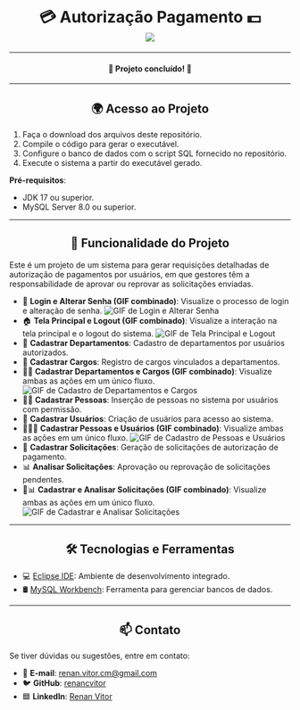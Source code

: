 <h1 align="center">💳 Autorização Pagamento 💵 <br> <img src="https://img.shields.io/badge/Status-Concluído-green"></h1>

---

<h4 align="center">🎉 Projeto concluído! 🎉</h4>

---

<h2 align="center">🌍 Acesso ao Projeto</h2>

1. Faça o download dos arquivos deste repositório.
2. Compile o código para gerar o executável.
3. Configure o banco de dados com o script SQL fornecido no repositório.
4. Execute o sistema a partir do executável gerado.

**Pré-requisitos**:
- JDK 17 ou superior.
- MySQL Server 8.0 ou superior.

---

<h2 align="center">🧮 Funcionalidade do Projeto </h2>

Este é um projeto de um sistema para gerar requisições detalhadas de autorização de pagamentos por usuários, em que gestores têm a responsabilidade de aprovar ou reprovar as solicitações enviadas.

- 🔑 **Login e Alterar Senha (GIF combinado)**: Visualize o processo de login e alteração de senha.
  ![GIF de Login e Alterar Senha](https://github.com/renancvitor/payment-authorization/tree/main/usability-gifs/Login-AlterarSenha.gif)
- 🏠 **Tela Principal e Logout (GIF combinado)**: Visualize a interação na tela principal e o logout do sistema.
  ![GIF de Tela Principal e Logout](https://github.com/renancvitor/payment-authorization/tree/main/usability-gifs/TelaPrincipalLogout.gif)
- 🏢 **Cadastrar Departamentos**: Cadastro de departamentos por usuários autorizados.
- 👔 **Cadastrar Cargos**: Registro de cargos vinculados a departamentos.
- 🏢👔 **Cadastrar Departamentos e Cargos (GIF combinado)**: Visualize ambas as ações em um único fluxo.  
  ![GIF de Cadastro de Departamentos e Cargos](https://github.com/renancvitor/payment-authorization/tree/main/usability-gifs/DepartamentosCargos.gif)
- 👦🏽 **Cadastrar Pessoas**: Inserção de pessoas no sistema por usuários com permissão.
- 👤 **Cadastrar Usuários**: Criação de usuários para acesso ao sistema.
- 👦🏽👤 **Cadastrar Pessoas e Usuários (GIF combinado)**: Visualize ambas as ações em um único fluxo.
  ![GIF de Cadastro de Pessoas e Usuários](https://github.com/renancvitor/payment-authorization/tree/main/usability-gifs/FuncionariosUsuarios.gif)
- 📝 **Cadastrar Solicitações**: Geração de solicitações de autorização de pagamento.
- 📊 **Analisar Solicitações**: Aprovação ou reprovação de solicitações pendentes.
- 📝📊 **Cadastrar e Analisar Solicitações (GIF combinado)**: Visualize ambas as ações em um único fluxo.
  ![GIF de Cadastrar e Analisar Solicitações](https://github.com/renancvitor/payment-authorization/tree/main/usability-gifs/Solicitacoes.gif)

---

<h2 align="center">🛠️ Tecnologias e Ferramentas</h2>

- 💻 [Eclipse IDE](https://www.eclipse.org/): Ambiente de desenvolvimento integrado.
- 🛢️ [MySQL Workbench](https://www.mysql.com/products/workbench/): Ferramenta para gerenciar bancos de dados.

---

<h2 align="center">📫 Contato</h2>

Se tiver dúvidas ou sugestões, entre em contato:

- 📧 **E-mail**: [renan.vitor.cm@gmail.com](mailto:renan.vitor.cm@gmail.com)
- 🐦 **GitHub**: [renancvitor](https://github.com/renancvitor)
- 🟦 **LinkedIn**: [Renan Vitor](https://www.linkedin.com/in/renan-vitor-developer/)
